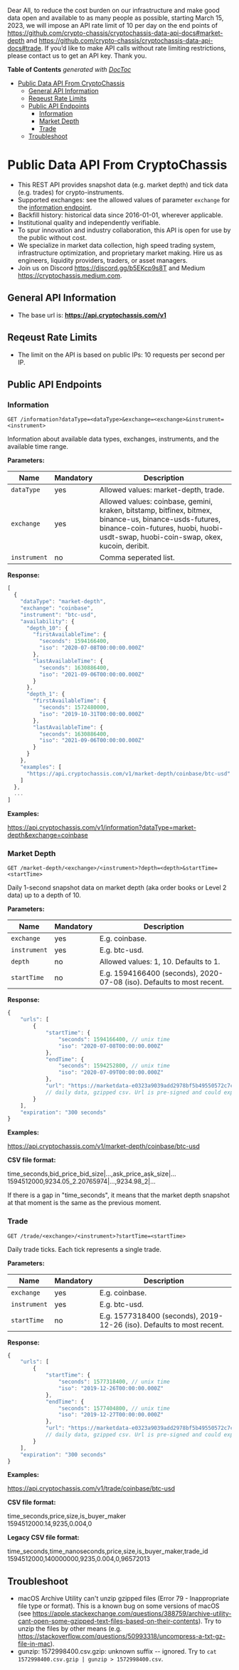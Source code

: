 Dear All, to reduce the cost burden on our infrastructure and make good data open and available to as many people as possible, starting March 15, 2023, we will impose an API rate limit of 10 per day on the end points of https://github.com/crypto-chassis/cryptochassis-data-api-docs#market-depth and https://github.com/crypto-chassis/cryptochassis-data-api-docs#trade. If you’d like to make API calls without rate limiting restrictions, please contact us to get an API key. Thank you.

<!-- START doctoc generated TOC please keep comment here to allow auto update -->
<!-- DON'T EDIT THIS SECTION, INSTEAD RE-RUN doctoc TO UPDATE -->
**Table of Contents**  *generated with [DocToc](https://github.com/thlorenz/doctoc)*

- [Public Data API From CryptoChassis](#public-data-api-from-cryptochassis)
  - [General API Information](#general-api-information)
  - [Reqeust Rate Limits](#reqeust-rate-limits)
  - [Public API Endpoints](#public-api-endpoints)
    - [Information](#information)
    - [Market Depth](#market-depth)
    - [Trade](#trade)
  - [Troubleshoot](#troubleshoot)

<!-- END doctoc generated TOC please keep comment here to allow auto update -->

# Public Data API From CryptoChassis
* This REST API provides snapshot data (e.g. market depth) and tick data (e.g. trades) for crypto-instruments.
* Supported exchanges: see the allowed values of parameter `exchange` for the [information endpoint](#information).
* Backfill history: historical data since 2016-01-01, wherever applicable.
* Institutional quality and independently verifiable.
* To spur innovation and industry collaboration, this API is open for use by the public without cost.
* We specialize in market data collection, high speed trading system, infrastructure optimization, and proprietary market making. Hire us as engineers, liquidity providers, traders, or asset managers.
* Join us on Discord https://discord.gg/b5EKcp9s8T and Medium https://cryptochassis.medium.com.

## General API Information
* The base url is: **https://api.cryptochassis.com/v1**

## Reqeust Rate Limits
* The limit on the API is based on public IPs: 10 requests per second per IP.

## Public API Endpoints

### Information
```
GET /information?dataType=<dataType>&exchange=<exchange>&instrument=<instrument>
```
Information about available data types, exchanges, instruments, and the available time range.

**Parameters:**

Name | Mandatory | Description
------------ | ------------ | ------------
`dataType` | yes | Allowed values: market-depth, trade.
`exchange` | yes | Allowed values: coinbase, gemini, kraken, bitstamp, bitfinex, bitmex, binance-us, binance-usds-futures, binance-coin-futures, huobi, huobi-usdt-swap, huobi-coin-swap, okex, kucoin, deribit.
`instrument` | no | Comma seperated list.

**Response:**
```javascript
[
  {
    "dataType": "market-depth",
    "exchange": "coinbase",
    "instrument": "btc-usd",
    "availability": {
      "depth_10": {
        "firstAvailableTime": {
          "seconds": 1594166400,
          "iso": "2020-07-08T00:00:00.000Z"
        },
        "lastAvailableTime": {
          "seconds": 1630886400,
          "iso": "2021-09-06T00:00:00.000Z"
        }
      },
      "depth_1": {
        "firstAvailableTime": {
          "seconds": 1572480000,
          "iso": "2019-10-31T00:00:00.000Z"
        },
        "lastAvailableTime": {
          "seconds": 1630886400,
          "iso": "2021-09-06T00:00:00.000Z"
        }
      }
    },
    "examples": [
      "https://api.cryptochassis.com/v1/market-depth/coinbase/btc-usd"
    ]
  },
  ...
]
```

**Examples:**

https://api.cryptochassis.com/v1/information?dataType=market-depth&exchange=coinbase

### Market Depth
```
GET /market-depth/<exchange>/<instrument>?depth=<depth>&startTime=<startTime>
```
Daily 1-second snapshot data on market depth (aka order books or Level 2 data) up to a depth of 10.

**Parameters:**

Name | Mandatory | Description
------------ | ------------ | ------------
`exchange` | yes | E.g. coinbase.
`instrument` | yes | E.g. btc-usd.
`depth` | no | Allowed values: 1, 10. Defaults to 1.
`startTime` | no | E.g. 1594166400 (seconds), 2020-07-08 (iso). Defaults to most recent.

**Response:**
```javascript
{
    "urls": [
        {
            "startTime": {
                "seconds": 1594166400, // unix time
                "iso": "2020-07-08T00:00:00.000Z"
            },
            "endTime": {
                "seconds": 1594252800, // unix time
                "iso": "2020-07-09T00:00:00.000Z"
            },
            "url": "https://marketdata-e0323a9039add2978bf5b49550572c7c.s3.amazonaws.com/market_depth/bitfinex/btc_usd/1594166400.csv.gz?AWSAccessKeyId=AKIATPNB7YZIUQR3JVNF&Expires=1594515416&Signature=T25g0YP0ALalj5jCUAQ9mtZ41M0%3D"
            // daily data, gzipped csv. Url is pre-signed and could expire.
        }
    ],
    "expiration": "300 seconds"
}
```

**Examples:**

https://api.cryptochassis.com/v1/market-depth/coinbase/btc-usd

**CSV file format:**

time_seconds,bid_price_bid_size|...,ask_price_ask_size|...  
1594512000,9234.05_2.20765974|...,9234.98_2|...

If there is a gap in "time_seconds", it means that the market depth snapshot at that moment is the same as the previous moment.

### Trade
```
GET /trade/<exchange>/<instrument>?startTime=<startTime>
```
Daily trade ticks. Each tick represents a single trade.

**Parameters:**

Name | Mandatory | Description
------------ | ------------ | ------------
`exchange` | yes | E.g. coinbase.
`instrument` | yes | E.g. btc-usd.
`startTime` | no | E.g. 1577318400 (seconds), 2019-12-26 (iso). Defaults to most recent.

**Response:**
```javascript
{
    "urls": [
        {
            "startTime": {
                "seconds": 1577318400, // unix time
                "iso": "2019-12-26T00:00:00.000Z"
            },
            "endTime": {
                "seconds": 1577404800, // unix time
                "iso": "2019-12-27T00:00:00.000Z"
            },
            "url": "https://marketdata-e0323a9039add2978bf5b49550572c7c.s3.amazonaws.com/trade/coinbase/btc_usd/1577318400.csv.gzip?AWSAccessKeyId=AKIATPNB7YZIUQR3JVNF&Expires=1577486042&Signature=jQ9Vya3X9yBc7x26MyWhRKdKEdI%3D"
            // daily data, gzipped csv. Url is pre-signed and could expire.
        }
    ],
    "expiration": "300 seconds"
}
```

**Examples:**

https://api.cryptochassis.com/v1/trade/coinbase/btc-usd

**CSV file format:**

time_seconds,price,size,is_buyer_maker  
1594512000.14,9235,0.004,0

**Legacy CSV file format:**

time_seconds,time_nanoseconds,price,size,is_buyer_maker,trade_id  
1594512000,140000000,9235,0.004,0,96572013

## Troubleshoot
* macOS Archive Utility can't unzip gzipped files (Error 79 - Inappropriate file type or format). This is a known bug on some versions of macOS (see https://apple.stackexchange.com/questions/388759/archive-utility-cant-open-some-gzipped-text-files-based-on-their-contents). Try to unzip the files by other means (e.g. https://stackoverflow.com/questions/50993318/uncompress-a-txt-gz-file-in-mac).
* gunzip: 1572998400.csv.gzip: unknown suffix -- ignored. Try to `cat 1572998400.csv.gzip | gunzip > 1572998400.csv`.
